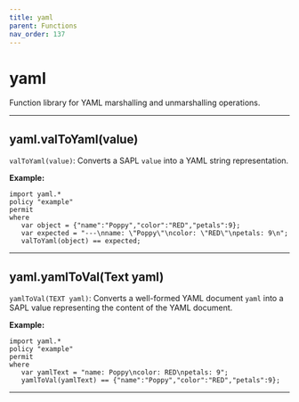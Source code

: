 ```yaml
---
title: yaml
parent: Functions
nav_order: 137
---
```

# yaml

Function library for YAML marshalling and unmarshalling operations.



---

## yaml.valToYaml(value)

```valToYaml(value)```: Converts a SAPL ```value``` into a YAML string representation.

**Example:**
```
import yaml.*
policy "example"
permit
where
   var object = {"name":"Poppy","color":"RED","petals":9};
   var expected = "---\nname: \"Poppy\"\ncolor: \"RED\"\npetals: 9\n";
   valToYaml(object) == expected;
```


---

## yaml.yamlToVal(Text yaml)

```yamlToVal(TEXT yaml)```: Converts a well-formed YAML document ```yaml``` into a SAPL
value representing the content of the YAML document.

**Example:**
```
import yaml.*
policy "example"
permit
where
   var yamlText = "name: Poppy\ncolor: RED\npetals: 9";
   yamlToVal(yamlText) == {"name":"Poppy","color":"RED","petals":9};
```


---

